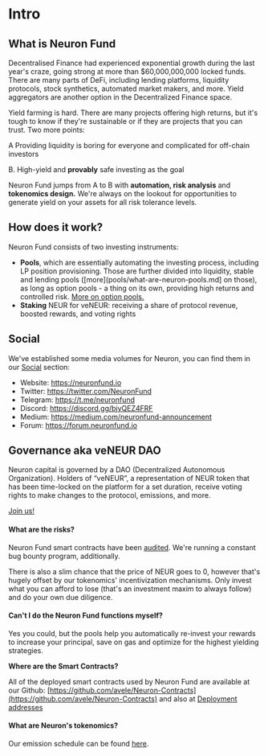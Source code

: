 # Intro

## What is Neuron Fund

Decentralised Finance had experienced exponential growth during the last year's craze, going strong at more than $60,000,000,000 locked funds. There are many parts of DeFi, including lending platforms, liquidity protocols, stock synthetics, automated market makers, and more. Yield aggregators are another option in the Decentralized Finance space.

Yield farming is hard. There are many projects offering high returns, but it's tough to know if they're sustainable or if they are projects that you can trust. Two more points:

A Providing liquidity is boring for everyone and complicated for off-chain investors

B. High-yield and **provably** safe investing as the goal

Neuron Fund jumps from A to B with **automation, risk analysis** and **tokenomics design.** We're always on the lookout for opportunities to generate yield on your assets for all risk tolerance levels.

## How does it work?

Neuron Fund consists of two investing instruments:

* **Pools**, which are essentially automating the investing process, including LP position provisioning.
Those are further divided into liquidity, stable and lending pools ([more](pools/what-are-neuron-pools.md] on those), as long as option pools - a thing on its own, providing high returns and controlled risk. [More on option pools.](pools/option-pools.md)
* **Staking** NEUR for veNEUR: receiving a share of protocol revenue, boosted rewards, and voting rights

## Social

We've established some media volumes for Neuron, you can find them in our [Social](reference/social.md) section:

* Website: https://neuronfund.io
* Twitter: https://twitter.com/NeuronFund
* Telegram: https://t.me/neuronfund
* Discord: https://discord.gg/bjyQEZ4FRF
* Medium: https://medium.com/neuronfund-announcement
* Forum: https://forum.neuronfund.io

## Governance aka veNEUR DAO

Neuron capital is governed by a DAO \(Decentralized Autonomous Organization\). Holders of “veNEUR”, a representation of NEUR token that has been time-locked on the platform for a set duration, receive voting rights to make changes to the protocol, emissions, and more.

[Join us!](https://forum.neuronfund.io)

#### **What are the risks?**

Neuron Fund smart contracts have been [audited](tokenomics/security.md). We're running a constant bug bounty program, additionally.

There is also a slim chance that the price of NEUR goes to 0, however that's hugely offset by our tokenomics' incentivization mechanisms. Only invest what you can afford to lose \(that's an investment maxim to always follow\) and do your own due diligence.

#### Can't I do the Neuron Fund functions myself?

Yes you could, but the pools help you automatically re-invest your rewards to increase your principal, save on gas and optimize for the highest yielding strategies.

**Where are the Smart Contracts?**

All of the deployed smart contracts used by Neuron Fund are available at our Github: [https://github.com/avele/Neuron-Contracts](https://github.com/avele/Neuron-Contracts) and also at [Deployment addresses](reference/deployment-addresses.md)

#### **What are Neuron's tokenomics?**

Our emission schedule can be found [here](tokenomics/emission.md).

